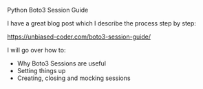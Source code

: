 Python Boto3 Session Guide

I have a great blog post which I describe the process step by step:

https://unbiased-coder.com/boto3-session-guide/

I will go over how to:
- Why Boto3 Sessions are useful
- Setting things up
- Creating, closing and mocking sessions

